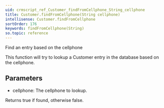 ```yaml
---
uid: crmscript_ref_Customer_findFromCellphone_String_cellphone
title: Customer.findFromCellphone(String cellphone)
intellisense: Customer.findFromCellphone
sortOrder: 176
keywords: findFromCellphone(String)
so.topic: reference
---
```


Find an entry based on the cellphone

This function will try to lookup a Customer entry in the database based on the cellphone.



## Parameters


 - cellphone: The cellphone to lookup.


Returns true if found, otherwise false.


